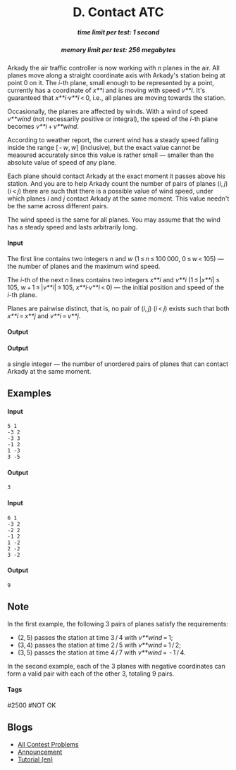 <h1 style='text-align: center;'> D. Contact ATC</h1>

<h5 style='text-align: center;'>time limit per test: 1 second</h5>
<h5 style='text-align: center;'>memory limit per test: 256 megabytes</h5>

Arkady the air traffic controller is now working with *n* planes in the air. All planes move along a straight coordinate axis with Arkady's station being at point 0 on it. The *i*-th plane, small enough to be represented by a point, currently has a coordinate of *x**i* and is moving with speed *v**i*. It's guaranteed that *x**i*·*v**i* < 0, i.e., all planes are moving towards the station.

Occasionally, the planes are affected by winds. With a wind of speed *v**wind* (not necessarily positive or integral), the speed of the *i*-th plane becomes *v**i* + *v**wind*.

According to weather report, the current wind has a steady speed falling inside the range [ - *w*, *w*] (inclusive), but the exact value cannot be measured accurately since this value is rather small — smaller than the absolute value of speed of any plane.

Each plane should contact Arkady at the exact moment it passes above his station. And you are to help Arkady count the number of pairs of planes (*i*, *j*) (*i* < *j*) there are such that there is a possible value of wind speed, under which planes *i* and *j* contact Arkady at the same moment. This value needn't be the same across different pairs.

The wind speed is the same for all planes. You may assume that the wind has a steady speed and lasts arbitrarily long.

#### Input

The first line contains two integers *n* and *w* (1 ≤ *n* ≤ 100 000, 0 ≤ *w* < 105) — the number of planes and the maximum wind speed.

The *i*-th of the next *n* lines contains two integers *x**i* and *v**i* (1 ≤ |*x**i*| ≤ 105, *w* + 1 ≤ |*v**i*| ≤ 105, *x**i*·*v**i* < 0) — the initial position and speed of the *i*-th plane.

Planes are pairwise distinct, that is, no pair of (*i*, *j*) (*i* < *j*) exists such that both *x**i* = *x**j* and *v**i* = *v**j*.

#### Output

#### Output

 a single integer — the number of unordered pairs of planes that can contact Arkady at the same moment.

## Examples

#### Input


```text
5 1  
-3 2  
-3 3  
-1 2  
1 -3  
3 -5  

```
#### Output


```text
3  

```
#### Input


```text
6 1  
-3 2  
-2 2  
-1 2  
1 -2  
2 -2  
3 -2  

```
#### Output


```text
9  

```
## Note

In the first example, the following 3 pairs of planes satisfy the requirements: 

* (2, 5) passes the station at time 3 / 4 with *v**wind* = 1;
* (3, 4) passes the station at time 2 / 5 with *v**wind* = 1 / 2;
* (3, 5) passes the station at time 4 / 7 with *v**wind* =  - 1 / 4.

In the second example, each of the 3 planes with negative coordinates can form a valid pair with each of the other 3, totaling 9 pairs.



#### Tags 

#2500 #NOT OK 

## Blogs
- [All Contest Problems](../VK_Cup_2018_-_Round_2.md)
- [Announcement](../blogs/Announcement.md)
- [Tutorial (en)](../blogs/Tutorial_(en).md)
